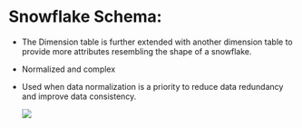 # **Snowflake Schema:**

- The Dimension table is further extended with another dimension table to provide 	more attributes resembling the shape of a snowflake.
- Normalized and complex
- Used when data normalization is a priority to reduce data redundancy and improve data consistency.

    **![](https://lh3.googleusercontent.com/l9rK-Zd4_ShpPqktJTt4FpYLa4XkgHcpZziwpFoty2Lh2NUuFCe6amdEKCg0MgG1NveKXoEyLYpv6RAkaes4AGG6ZxxUcstOr14p0_Vu3hLyxTs6N2juHICPd01oHzIwVgUwIWr5YWUrmTSW2w8OtLw)**
